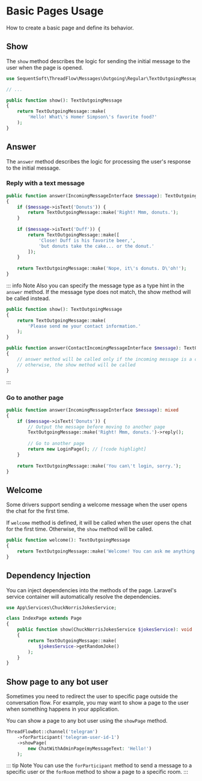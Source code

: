 # Basic Pages Usage

How to create a basic page and define its behavior.

## Show

The `show` method describes the logic for sending the initial message to the user when the page is opened.

```php
use SequentSoft\ThreadFlow\Messages\Outgoing\Regular\TextOutgoingMessage;

// ...

public function show(): TextOutgoingMessage
{
    return TextOutgoingMessage::make(
        'Hello! What\'s Homer Simpson\'s favorite food?'
    );
}
```

## Answer

The `answer` method describes the logic for processing the user's response to the initial message.

### Reply with a text message

```php
public function answer(IncomingMessageInterface $message): TextOutgoingMessage
{
    if ($message->isText('Donuts')) {
        return TextOutgoingMessage::make('Right! Mmm, donuts.');
    }
    
    if ($message->isText('Duff')) {
        return TextOutgoingMessage::make([
            'Close! Duff is his favorite beer,',
            'but donuts take the cake... or the donut.'
        ]);
    }
    
    return TextOutgoingMessage::make('Nope, it\'s donuts. D\'oh!');
}
```

::: info Note
Also you can specify the message type as a type hint in the `answer` method. If the message type does not match, the show method will be called instead.

```php
public function show(): TextOutgoingMessage
{
    return TextOutgoingMessage::make(
        'Please send me your contact information.'
    );
}

public function answer(ContactIncomingMessageInterface $message): TextOutgoingMessage
{
    // answer method will be called only if the incoming message is a contact message
    // otherwise, the show method will be called
}
```
:::

### Go to another page

```php
public function answer(IncomingMessageInterface $message): mixed
{
    if ($message->isText('Donuts')) {
        // Output the message before moving to another page
        TextOutgoingMessage::make('Right! Mmm, donuts.')->reply();
        
        // Go to another page
        return new LoginPage(); // [!code highlight]
    }
    
    return TextOutgoingMessage::make('You can\'t login, sorry.');
}
```

## Welcome

Some drivers support sending a welcome message when the user opens the chat for the first time.

If `welcome` method is defined, it will be called when the user opens the chat for the first time.
Otherwise, the `show` method will be called.

```php
public function welcome(): TextOutgoingMessage
{
    return TextOutgoingMessage::make('Welcome! You can ask me anything.');
}
```

## Dependency Injection

You can inject dependencies into the methods of the page. Laravel's service container will automatically resolve the dependencies.

```php
use App\Services\ChuckNorrisJokesService;

class IndexPage extends Page
{
    public function show(ChuckNorrisJokesService $jokesService): void
    {
        return TextOutgoingMessage::make(
            $jokesService->getRandomJoke()
        );
    }
}
```

## Show page to any bot user

Sometimes you need to redirect the user to specific page outside the conversation flow.
For example, you may want to show a page to the user when something happens in your application.

You can show a page to any bot user using the `showPage` method.

```php
ThreadFlowBot::channel('telegram')
    ->forParticipant('telegram-user-id-1')
    ->showPage(
        new ChatWithAdminPage(myMessageText: 'Hello!')
    );
```
::: tip Note
You can use the `forParticipant` method to send a message to a specific user
or the `forRoom` method to show a page to a specific room.
:::
